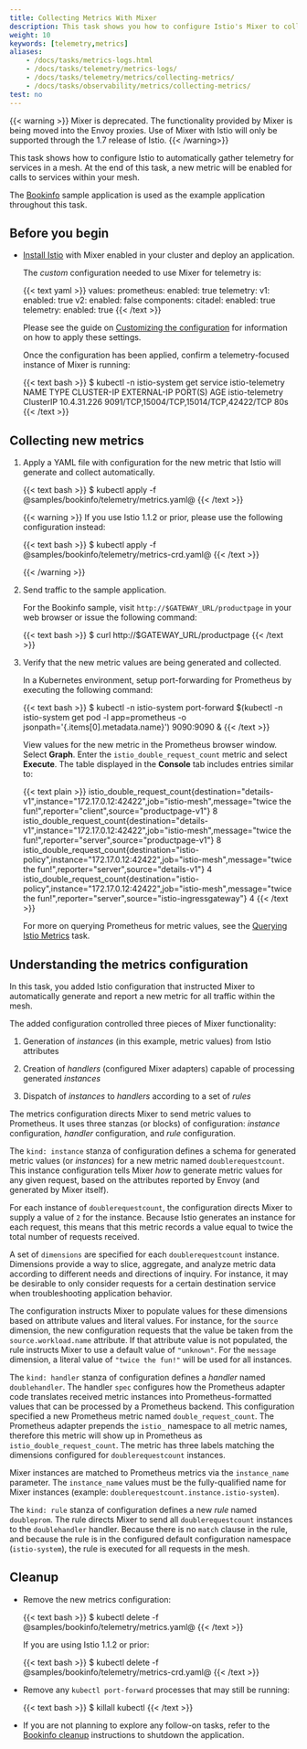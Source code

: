 ```yaml
---
title: Collecting Metrics With Mixer
description: This task shows you how to configure Istio's Mixer to collect and customize metrics.
weight: 10
keywords: [telemetry,metrics]
aliases:
    - /docs/tasks/metrics-logs.html
    - /docs/tasks/telemetry/metrics-logs/
    - /docs/tasks/telemetry/metrics/collecting-metrics/
    - /docs/tasks/observability/metrics/collecting-metrics/
test: no
---
```


{{< warning >}}
Mixer is deprecated. The functionality provided by Mixer is being moved into the Envoy proxies.
Use of Mixer with Istio will only be supported through the 1.7 release of Istio.
{{< /warning>}}

This task shows how to configure Istio to automatically gather telemetry for
services in a mesh. At the end of this task, a new metric will be enabled for
calls to services within your mesh.

The [Bookinfo](/pt-br/docs/examples/bookinfo/) sample application is used
as the example application throughout this task.

## Before you begin

* [Install Istio](/pt-br/docs/setup) with Mixer enabled in your cluster and deploy an
  application.

    The *custom* configuration needed to use Mixer for telemetry is:

    {{< text yaml >}}
    values:
      prometheus:
        enabled: true
      telemetry:
        v1:
          enabled: true
        v2:
          enabled: false
    components:
      citadel:
        enabled: true
      telemetry:
        enabled: true
    {{< /text >}}

    Please see the guide on [Customizing the configuration](/pt-br/docs/setup/install/istioctl/#customizing-the-configuration)
    for information on how to apply these settings.

    Once the configuration has been applied, confirm a telemetry-focused instance of Mixer is running:

    {{< text bash >}}
    $ kubectl -n istio-system get service istio-telemetry
    NAME              TYPE        CLUSTER-IP    EXTERNAL-IP   PORT(S)                                  AGE
    istio-telemetry   ClusterIP   10.4.31.226   <none>        9091/TCP,15004/TCP,15014/TCP,42422/TCP   80s
    {{< /text >}}

## Collecting new metrics

1.  Apply a YAML file with configuration for the new metric
    that Istio will generate and collect automatically.

    {{< text bash >}}
    $ kubectl apply -f @samples/bookinfo/telemetry/metrics.yaml@
    {{< /text >}}

    {{< warning >}}
    If you use Istio 1.1.2 or prior, please use the following configuration instead:

    {{< text bash >}}
    $ kubectl apply -f @samples/bookinfo/telemetry/metrics-crd.yaml@
    {{< /text >}}

    {{< /warning >}}

1.  Send traffic to the sample application.

    For the Bookinfo sample, visit `http://$GATEWAY_URL/productpage` in your web
    browser or issue the following command:

    {{< text bash >}}
    $ curl http://$GATEWAY_URL/productpage
    {{< /text >}}

1.  Verify that the new metric values are being generated and collected.

    In a Kubernetes environment, setup port-forwarding for Prometheus by
    executing the following command:

    {{< text bash >}}
    $ kubectl -n istio-system port-forward $(kubectl -n istio-system get pod -l app=prometheus -o jsonpath='{.items[0].metadata.name}') 9090:9090 &
    {{< /text >}}

    View values for the new metric in the Prometheus browser window.  Select **Graph**.
    Enter the `istio_double_request_count` metric and select **Execute**.
    The table displayed in the
    **Console** tab includes entries similar to:

    {{< text plain >}}
    istio_double_request_count{destination="details-v1",instance="172.17.0.12:42422",job="istio-mesh",message="twice the fun!",reporter="client",source="productpage-v1"}   8
    istio_double_request_count{destination="details-v1",instance="172.17.0.12:42422",job="istio-mesh",message="twice the fun!",reporter="server",source="productpage-v1"}   8
    istio_double_request_count{destination="istio-policy",instance="172.17.0.12:42422",job="istio-mesh",message="twice the fun!",reporter="server",source="details-v1"}   4
    istio_double_request_count{destination="istio-policy",instance="172.17.0.12:42422",job="istio-mesh",message="twice the fun!",reporter="server",source="istio-ingressgateway"}   4
    {{< /text >}}

    For more on querying Prometheus for metric values, see the
    [Querying Istio Metrics](/pt-br/docs/tasks/observability/metrics/querying-metrics/) task.

## Understanding the metrics configuration

In this task, you added Istio configuration that instructed Mixer to
automatically generate and report a new metric for all
traffic within the mesh.

The added configuration controlled three pieces of Mixer functionality:

1. Generation of *instances* (in this example, metric values)
   from Istio attributes

1. Creation of *handlers* (configured Mixer adapters) capable of processing
   generated *instances*

1. Dispatch of *instances* to *handlers* according to a set of *rules*

The metrics configuration directs Mixer to send metric values to Prometheus. It
uses three stanzas (or blocks) of configuration: *instance* configuration,
*handler* configuration, and *rule* configuration.

The `kind: instance` stanza of configuration defines a schema for generated metric values
(or *instances*) for a new metric named `doublerequestcount`. This instance
configuration tells Mixer _how_ to generate metric values for any given request,
based on the attributes reported by Envoy (and generated by Mixer itself).

For each instance of `doublerequestcount`, the configuration directs Mixer to
supply a value of `2` for the instance. Because Istio generates an instance for
each request, this means that this metric records a value equal to twice the
total number of requests received.

A set of `dimensions` are specified for each `doublerequestcount`
instance. Dimensions provide a way to slice, aggregate, and analyze metric data
according to different needs and directions of inquiry. For instance, it may be
desirable to only consider requests for a certain destination service when
troubleshooting application behavior.

The configuration instructs Mixer to populate values for these dimensions based
on attribute values and literal values. For instance, for the `source`
dimension, the new configuration requests that the value be taken from the
`source.workload.name` attribute. If that attribute value is not populated, the rule
instructs Mixer to use a default value of `"unknown"`. For the `message`
dimension, a literal value of `"twice the fun!"` will be used for all instances.

The `kind: handler` stanza of configuration defines a *handler* named
`doublehandler`. The handler `spec` configures how the Prometheus adapter code
translates received metric instances into Prometheus-formatted values that can
be processed by a Prometheus backend. This configuration specified a new
Prometheus metric named `double_request_count`. The Prometheus adapter prepends
the `istio_` namespace to all metric names, therefore this metric will show up
in Prometheus as `istio_double_request_count`. The metric has three labels
matching the dimensions configured for `doublerequestcount` instances.

Mixer instances are matched to Prometheus metrics via the `instance_name` parameter.
The `instance_name` values must be the fully-qualified name for Mixer instances (example:
`doublerequestcount.instance.istio-system`).

The `kind: rule` stanza of configuration defines a new *rule* named `doubleprom`. The
rule directs Mixer to send all `doublerequestcount` instances to the
`doublehandler` handler. Because there is no `match` clause in the
rule, and because the rule is in the configured default configuration namespace
(`istio-system`), the rule is executed for all requests in the mesh.

## Cleanup

*   Remove the new metrics configuration:

    {{< text bash >}}
    $ kubectl delete -f @samples/bookinfo/telemetry/metrics.yaml@
    {{< /text >}}

    If you are using Istio 1.1.2 or prior:

    {{< text bash >}}
    $ kubectl delete -f @samples/bookinfo/telemetry/metrics-crd.yaml@
    {{< /text >}}

*   Remove any `kubectl port-forward` processes that may still be running:

    {{< text bash >}}
    $ killall kubectl
    {{< /text >}}

*   If you are not planning to explore any follow-on tasks, refer to the
    [Bookinfo cleanup](/pt-br/docs/examples/bookinfo/#cleanup) instructions
    to shutdown the application.